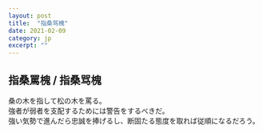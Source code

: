 ```yaml
---
layout: post
title:  "指桑骂槐"
date: 2021-02-09 
category: jp
excerpt: ""
---
```


## 指桑罵槐 / 指桑骂槐   
桑の木を指して松の木を罵る。   
強者が弱者を支配するためには警告をするべきだ。   
強い気勢で進んだら忠誠を捧げるし、断固たる態度を取れば従順になるだろう。    